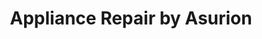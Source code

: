 ---
title: "Appliance Repair by Asurion"
url: /melbourne/appliance-repair-by-asurion/
shop: Haushaltsgeräte
---
